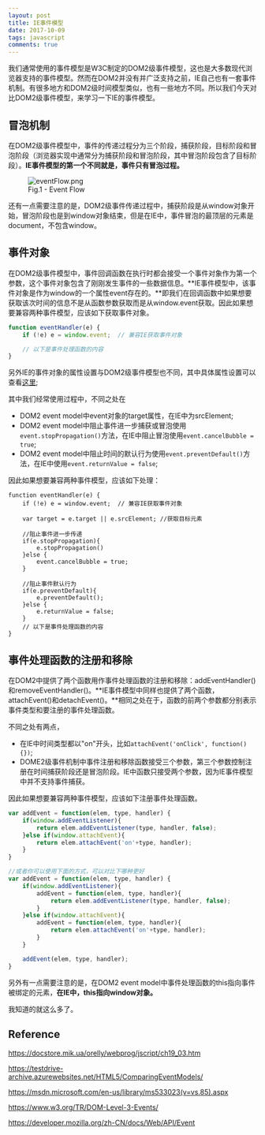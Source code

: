```yaml
---
layout: post
title: IE事件模型
date: 2017-10-09
tags: javascript 
comments: true
---
```


我们通常使用的事件模型是W3C制定的DOM2级事件模型，这也是大多数现代浏览器支持的事件模型。然而在DOM2并没有并广泛支持之前，IE自己也有一套事件机制。有很多地方和DOM2级时间模型类似，也有一些地方不同。所以我们今天对比DOM2级事件模型，来学习一下IE的事件模型。

## 冒泡机制

在DOM2级事件模型中，事件的传递过程分为三个阶段，捕获阶段，目标阶段和冒泡阶段（浏览器实现中通常分为捕获阶段和冒泡阶段，其中冒泡阶段包含了目标阶段）。**IE事件模型的第一个不同就是，事件只有冒泡过程。**

<figure>
<img src="http://om0jxp12h.bkt.clouddn.com/eventflow.png" alt="eventFlow.png">
  <figcaption>Fig.1 - Event Flow</figcaption>
</figure>

还有一点需要注意的是，DOM2级事件传递过程中，捕获阶段是从window对象开始，冒泡阶段也是到window对象结束，但是在IE中，事件冒泡的最顶层的元素是document，不包含window。

## 事件对象

在DOM2级事件模型中，事件回调函数在执行时都会接受一个事件对象作为第一个参数，这个事件对象包含了刚刚发生事件的一些数据信息。**IE事件模型中，该事件对象是作为window的一个属性event存在的。**即我们在回调函数中如果想要获取该次时间的信息不是从函数参数获取而是从window.event获取。因此如果想要兼容两种事件模型，应该如下获取事件对象。

```javascript
function eventHandler(e) {
    if (!e) e = window.event;  // 兼容IE获取事件对象

    // 以下是事件处理函数的内容
}
```

另外IE的事件对象的属性设置与DOM2级事件模型也不同，其中具体属性设置可以查看[这里](https://msdn.microsoft.com/en-us/library/ms535863(v=vs.85).aspx);

其中我们经常使用过程中，不同之处在

* DOM2 event model中event对象的target属性，在IE中为srcElement;
* DOM2 event model中阻止事件进一步捕获或冒泡使用`event.stopPropagation()`方法，在IE中阻止冒泡使用`event.cancelBubble = true`;
* DOM2 event model中阻止时间的默认行为使用`event.preventDefault()`方法，在IE中使用`event.returnValue = false`;

因此如果想要兼容两种事件模型，应该如下处理：

```javascritp
function eventHandler(e) {
    if (!e) e = window.event;  // 兼容IE获取事件对象

    var target = e.target || e.srcElement; //获取目标元素

    //阻止事件进一步传递
    if(e.stopPropagation){ 
        e.stopPropagation()
    }else {
        event.cancelBubble = true;
    }

    //阻止事件默认行为
    if(e.preventDefault){
        e.preventDefault();
    }else {
        e.returnValue = false;
    }
    // 以下是事件处理函数的内容
}
```

## 事件处理函数的注册和移除

在DOM2中提供了两个函数用作事件处理函数的注册和移除：addEventHandler()和removeEventHandler()。**IE事件模型中同样也提供了两个函数，attachEvent()和detachEvent()。**相同之处在于，函数的前两个参数都分别表示事件类型和要注册的事件处理函数。

不同之处有两点，

* 在IE中时间类型都以"on"开头，比如`attachEvent('onClick', function(){})`;
* DOME2级事件机制中事件注册和移除函数接受三个参数，第三个参数控制注册在时间捕获阶段还是冒泡阶段。IE中函数只接受两个参数，因为IE事件模型中并不支持事件捕获。

因此如果想要兼容两种事件模型，应该如下注册事件处理函数。

```javascript
var addEvent = function(elem, type, handler) {
	if(window.addEventListener){
        return elem.addEventListener(type, handler, false);
    }else if(window.attachEvent){
        return elem.attachEvent('on'+type, handler);
    }
}

//或者你可以使用下面的方式，可以对比下哪种更好
var addEvent = function(elem, type, handler) {
    if(window.addEventListener){
        addEvent = function(elem, type, handler){
            return elem.addEventListener(type, handler, false);
        }
    }else if(window.attachEvent){
        addEvent = function(elem, type, handler){
            return elem.attachEvent('on'+type, handler);
        }
    }

    addEvent(elem, type, handler);
}
```

另外有一点需要注意的是，在DOM2 event model中事件处理函数的this指向事件被绑定的元素，**在IE中，this指向window对象。**

我知道的就这么多了。

## Reference

<https://docstore.mik.ua/orelly/webprog/jscript/ch19_03.htm>

<https://testdrive-archive.azurewebsites.net/HTML5/ComparingEventModels/>

<https://msdn.microsoft.com/en-us/library/ms533023(v=vs.85).aspx>

<https://www.w3.org/TR/DOM-Level-3-Events/>

<https://developer.mozilla.org/zh-CN/docs/Web/API/Event>
